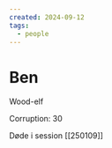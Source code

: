```yaml
---
created: 2024-09-12
tags:
  - people
---
```


# Ben
Wood-elf

Corruption: 30

Døde i session [[250109]]